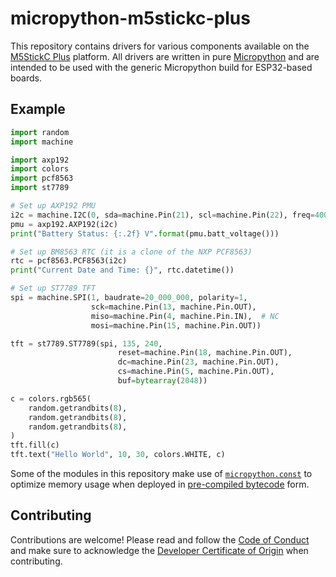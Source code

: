# micropython-m5stickc-plus

This repository contains drivers for various components available on the
[M5StickC Plus](M5StickCPlus) platform. All drivers are written in pure
[Micropython](https://micropython.org/) and are intended to be used with the
generic Micropython build for ESP32-based boards.

[M5StickCPlus]: https://docs.m5stack.com/#/en/core/m5stickc_plus

## Example

```python
import random
import machine

import axp192
import colors
import pcf8563
import st7789

# Set up AXP192 PMU
i2c = machine.I2C(0, sda=machine.Pin(21), scl=machine.Pin(22), freq=400000)
pmu = axp192.AXP192(i2c)
print("Battery Status: {:.2f} V".format(pmu.batt_voltage()))

# Set up BM8563 RTC (it is a clone of the NXP PCF8563)
rtc = pcf8563.PCF8563(i2c)
print("Current Date and Time: {}", rtc.datetime())

# Set up ST7789 TFT
spi = machine.SPI(1, baudrate=20_000_000, polarity=1,
                  sck=machine.Pin(13, machine.Pin.OUT),
                  miso=machine.Pin(4, machine.Pin.IN),  # NC
                  mosi=machine.Pin(15, machine.Pin.OUT))

tft = st7789.ST7789(spi, 135, 240,
                        reset=machine.Pin(18, machine.Pin.OUT),
                        dc=machine.Pin(23, machine.Pin.OUT),
                        cs=machine.Pin(5, machine.Pin.OUT),
                        buf=bytearray(2048))

c = colors.rgb565(
    random.getrandbits(8),
    random.getrandbits(8),
    random.getrandbits(8),
)
tft.fill(c)
tft.text("Hello World", 10, 30, colors.WHITE, c)
```

Some of the modules in this repository make use of [`micropython.const`](const)
to optimize memory usage when deployed in [pre-compiled bytecode](mpy) form.

[const]: http://docs.micropython.org/en/latest/library/micropython.html#micropython.const
[mpy]: http://docs.micropython.org/en/latest/reference/mpyfiles.html

## Contributing

Contributions are welcome! Please read and follow the
[Code of Conduct](CODE_OF_CONDUCT.md) and make sure to acknowledge the
[Developer Certificate of Origin](https://developercertificate.org/) when
contributing.
